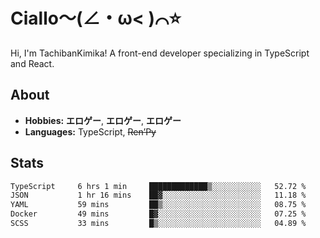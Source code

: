 # Ciallo～(∠・ω< )⌒⭐️

Hi, I'm TachibanKimika! A front-end developer specializing in TypeScript and React.

## About
- **Hobbies:** **エロゲー**, **エロゲー**, **エロゲー**
- **Languages:** TypeScript, ~~Ren’Py~~

## Stats
<!--START_SECTION:waka-->

```txt
TypeScript     6 hrs 1 min     █████████████▒░░░░░░░░░░░   52.72 %
JSON           1 hr 16 mins    ██▓░░░░░░░░░░░░░░░░░░░░░░   11.18 %
YAML           59 mins         ██▒░░░░░░░░░░░░░░░░░░░░░░   08.75 %
Docker         49 mins         █▓░░░░░░░░░░░░░░░░░░░░░░░   07.25 %
SCSS           33 mins         █▒░░░░░░░░░░░░░░░░░░░░░░░   04.89 %
```

<!--END_SECTION:waka-->

<!-- ![Metrics](https://metrics.lecoq.io/TachibanaKimika?template=classic&base.activity=0&base.community=0&base.repositories=0&languages=1&isocalendar=1&isocalendar.duration=half-year&languages.limit=8&languages.sections=most-used&languages.colors=github&languages.threshold=0%25&languages.indepth=false&languages.recent.load=300&languages.recent.days=14&config.timezone=Asia%2FShanghai)
 -->
